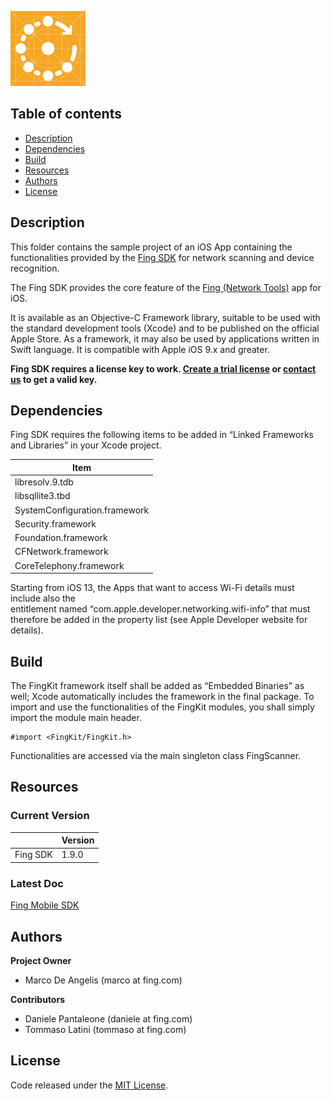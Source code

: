 ![Fing](FingKitTestApp/Assets.xcassets/AppIcon.appiconset/Icon-60@2x.png)

Table of contents
-----------------

- [Description](#Description)
- [Dependencies](#Dependencies)
- [Build](#Build)
- [Resources](#Resources)
- [Authors](#Authors)
- [License](#License)

Description
------------
This folder contains the sample project of an iOS App containing the functionalities
provided by the [Fing SDK](https://app.fing.com/internet/business/devrecog/documentation) for network scanning and device recognition.

The Fing SDK provides the core feature of the [Fing (Network Tools)](https://play.google.com/store/apps/details?id=com.overlook.android.fing) app for iOS. 

It is available as an Objective-C Framework library, suitable to be used with the
standard development tools (Xcode) and to be published on the official Apple Store. As a
framework, it may also be used by applications written in Swift language. It is compatible
with Apple iOS 9.x and greater.

__Fing SDK requires a license key to work. [Create a trial license](https://app.fing.com/internet/business/devrecog/trial) 
or [contact us](mailto:sales@fing.com) to get a valid key.__

Dependencies
-----

Fing SDK requires the following items to be added in “Linked Frameworks and Libraries”
in your Xcode project.

|             Item              |
| ----------------------------- | 
| libresolv.9.tdb               |         
| libsqllite3.tbd               |
| SystemConfiguration.framework |
| Security.framework            |
| Foundation.framework          |
| CFNetwork.framework           |
| CoreTelephony.framework       |

Starting from iOS 13, the Apps that want to access Wi-Fi details must include also the  
entitlement named “com.apple.developer.networking.wifi-info” that must
therefore be added in the property list (see Apple Developer website for details).   

Build
-----

The FingKit framework itself shall be added as “Embedded Binaries” as well; Xcode
automatically includes the framework in the final package. To import and use the
functionalities of the FingKit modules, you shall simply import the module main header.

```objc
#import <FingKit/FingKit.h>
```
Functionalities are accessed via the main singleton class FingScanner.

Resources
---------------

### Current Version

|           | Version |
| --------- | ------- |
| Fing SDK  | 1.9.0   |

### Latest Doc

[Fing Mobile SDK](https://get.fing.com/fing-business/devrecog/documentation/Fing_Mobile_SDK.pdf)

Authors
--------

**Project Owner**

- Marco De Angelis (marco at fing.com)

**Contributors**

- Daniele Pantaleone (daniele at fing.com)
- Tommaso Latini (tommaso at fing.com)

License
-------

Code released under the [MIT License](https://github.com/fingltd/devrecog-sample-app-android/blob/master/LICENSE).
